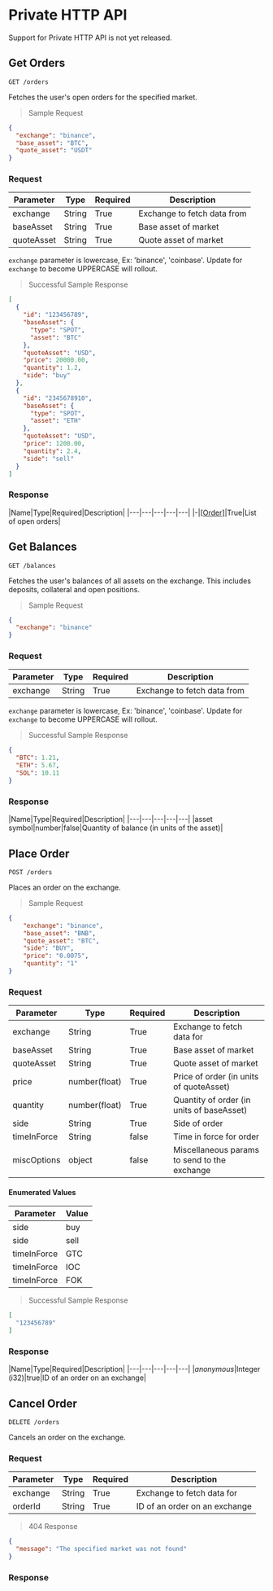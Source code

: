 # Private HTTP API

<aside class="warning">
Support for Private HTTP API is not yet released.
</aside>

## Get Orders

`GET /orders`

Fetches the user's open orders for the specified market.

> Sample Request

```json
{
  "exchange": "binance",
  "base_asset": "BTC",
  "quote_asset": "USDT"
}
```

### Request

|Parameter|Type|Required|Description|
|---|---|---|---|
|exchange|String|True|Exchange to fetch data from|
|baseAsset|String|True|Base asset of market|
|quoteAsset|String|True|Quote asset of market|

<aside class="notice">
  <code>exchange</code> parameter is lowercase, Ex: 'binance', 'coinbase'. Update for <code>exchange</code> to become UPPERCASE will rollout. 
</aside>

> Successful Sample Response

```json
[
  {
    "id": "123456789",
    "baseAsset": {
      "type": "SPOT",
      "asset": "BTC"
    }, 
    "quoteAsset": "USD",
    "price": 20000.00,
    "quantity": 1.2,
    "side": "buy"
  },
  {
    "id": "2345678910",
    "baseAsset": {
      "type": "SPOT",
      "asset": "ETH"
    }, 
    "quoteAsset": "USD",
    "price": 1200.00,
    "quantity": 2.4,
    "side": "sell"
  }
]
```

### Response

|Name|Type|Required|Description|
|---|---|---|---|---|
|-|[[Order]](#order)|True|List of open orders|


## Get Balances

`GET /balances`

Fetches the user's balances of all assets on the exchange. This includes deposits, collateral and open positions.

> Sample Request

```json
{
  "exchange": "binance"
}
```

### Request

|Parameter|Type|Required|Description|
|---|---|---|---|
|exchange|String|True|Exchange to fetch data from|

<aside class="notice">
  <code>exchange</code> parameter is lowercase, Ex: 'binance', 'coinbase'. Update for <code>exchange</code> to become UPPERCASE will rollout. 
</aside>

> Successful Sample Response

```json
{
  "BTC": 1.21,
  "ETH": 5.67,
  "SOL": 10.11
}
```

### Response

|Name|Type|Required|Description|
|---|---|---|---|---|
|asset symbol|number|false|Quantity of balance (in units of the asset)|

## Place Order

`POST /orders`

Places an order on the exchange.

> Sample Request

```json
{
    "exchange": "binance",
    "base_asset": "BNB",
    "quote_asset": "BTC",
    "side": "BUY",
    "price": "0.0075",
    "quantity": "1"
}
```
### Request

|Parameter|Type|Required|Description|
|---|---|---|---|
|exchange|String|True|Exchange to fetch data for|
|baseAsset|String|True|Base asset of market|
|quoteAsset|String|True|Quote asset of market|
|price|number(float)|True|Price of order (in units of quoteAsset)|
|quantity|number(float)|True|Quantity of order (in units of baseAsset)|
|side|String|True|Side of order|
|timeInForce|String|false|Time in force for order|
|miscOptions|object|false|Miscellaneous params to send to the exchange|

#### Enumerated Values

|Parameter|Value|
|---|---|
|side|buy|
|side|sell|
|timeInForce|GTC|
|timeInForce|IOC|
|timeInForce|FOK|

> Successful Sample Response

```json
[
  "123456789"
]
```

### Response

|Name|Type|Required|Description|
|---|---|---|---|---|
|*anonymous*|Integer (i32)|true|ID of an order on an exchange|

## Cancel Order

`DELETE /orders`

Cancels an order on the exchange.

### Request

|Parameter|Type|Required|Description|
|---|---|---|---|
|exchange|String|True|Exchange to fetch data for|
|orderId|String|True|ID of an order on an exchange|

> 404 Response

```json
{
  "message": "The specified market was not found"
}
```

### Response


